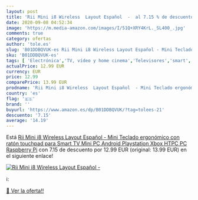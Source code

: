 ```yaml
---
layout: post
title: 'Rii Mini i8 Wireless  Layout Español  -  al 7.15 % de descuento'
date: 2020-09-08 04:52:34
image: 'https://m.media-amazon.com/images/I/51Q+XRY4KrL._SL400_.jpg'
comments: true
category: ofertas
author: 'tole.es'
slug: 'B01DDBQVUK-es Rii Mini i8 Wireless Layout Español - Mini Teclado...'
sku: 'B01DDBQVUK-es'
tags: [ 'Electrónica','TV, vídeo y home cinema','Televisores','smart','tv', ]
actualPrice: 12.99 EUR
currency: EUR
price: 12.99
comparePrice: 13.99 EUR
prodname: 'Rii Mini i8 Wireless  Layout Español  - Mini Teclado ergonómico con ratón touchpad para Smart TV  Mini PC Android  Playstation  Xbox  HTPC  PC  Raspberry Pi'
country: 'es'
flag: '🇪🇸'
brand: ''
buyurl: 'https://www.amazon.es/dp/B01DDBQVUK/?tag=tolees-21'
descuento: '7.15'
average: '14.19'
---
```


Está [Rii Mini i8 Wireless  Layout Español  - Mini Teclado ergonómico con ratón touchpad para Smart TV  Mini PC Android  Playstation  Xbox  HTPC  PC  Raspberry Pi](https://www.amazon.es/dp/B01DDBQVUK/?tag=tolees-21) con 7.15 de descuento por 12.99 EUR (original: 13.99 EUR) en el siguiente enlace!

[![Rii Mini i8 Wireless  Layout Español  - ](https://m.media-amazon.com/images/I/51Q+XRY4KrL._SL400_.jpg)](https://www.amazon.es/dp/B01DDBQVUK/?tag=tolees-21)

ℹ️:


[🛒 Ver la oferta!!](https://www.amazon.es/dp/B01DDBQVUK/?tag=tolees-21)
